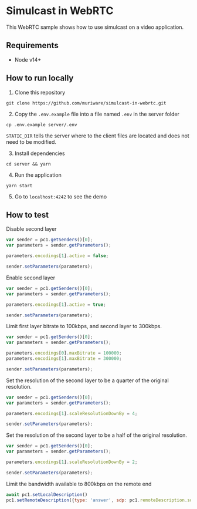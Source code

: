 # Simulcast in WebRTC

This WebRTC sample shows how to use simulcast on a video application.

## Requirements
* Node v14+

## How to run locally

1. Clone this repository

```
git clone https://github.com/muriware/simulcast-in-webrtc.git
```

2. Copy the `.env.example` file into a file named `.env` in the server folder

```
cp .env.example server/.env
```

`STATIC_DIR` tells the server where to the client files are located and does not need to be modified.

3. Install dependencies

```
cd server && yarn
```

4. Run the application

```
yarn start
```

5. Go to `localhost:4242` to see the demo

## How to test

Disable second layer

```js
var sender = pc1.getSenders()[0];
var parameters = sender.getParameters();

parameters.encodings[1].active = false;

sender.setParameters(parameters);
```

Enable second layer

```js
var sender = pc1.getSenders()[0];
var parameters = sender.getParameters();

parameters.encodings[1].active = true;

sender.setParameters(parameters);
```

Limit first layer bitrate to 100kbps, and second layer to 300kbps.

```js
var sender = pc1.getSenders()[0];
var parameters = sender.getParameters();

parameters.encodings[0].maxBitrate = 100000;
parameters.encodings[1].maxBitrate = 300000;

sender.setParameters(parameters);
```

Set the resolution of the second layer to be a quarter of the original resolution.

```js
var sender = pc1.getSenders()[0];
var parameters = sender.getParameters();

parameters.encodings[1].scaleResolutionDownBy = 4;

sender.setParameters(parameters);
```

Set the resolution of the second layer to be a half of the original resolution.

```js
var sender = pc1.getSenders()[0];
var parameters = sender.getParameters();

parameters.encodings[1].scaleResolutionDownBy = 2;

sender.setParameters(parameters);
```

Limit the bandwidth available to 800kbps on the remote end

```js
await pc1.setLocalDescription()
pc1.setRemoteDescription({type: 'answer', sdp: pc1.remoteDescription.sdp + "b=AS:800\r\n"})
```
